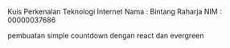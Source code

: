 Kuis Perkenalan Teknologi Internet
Nama : Bintang Raharja
NIM  : 00000037686

pembuatan simple countdown dengan react dan evergreen
